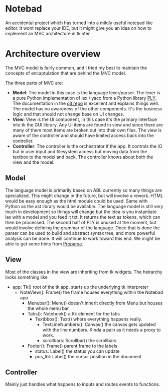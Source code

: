 # Notebad
An accidental project which has turned into a mildly useful notepad like editor. It wont replace your IDE, but it might give you an idea on how to implement an MVC architecture in tkinter. 


# Architecture overview

The MVC model is fairly common, and I tried my best to maintain the concepts of encaptulation that are behind the MVC model.

The three parts of MVC are:

- **Model**: The model in this case is the language lexer/parser. The lexer is a pure Python implementation of lex / yacc from a Python library [PLY](https://www.dabeaz.com/ply/). The documentation in the [git repo](https://github.com/dabeaz/ply) is excellent and explains things well. The model has no awareness of the other components. It's the business logic and that should not change base on UI changes.
- **View**: View is the UI component, in this case it's the primary interface into tk the GUI library. Any UI items are found in view and since there are many of them most items are broken out into their own files. The view is aware of the controller and should have limited access back into the controller. 
- **Controller**: The controller is the orchestrator if the app. It controls the IO but in user input and filesystem access but moving data from the textbox to the model and back. The controller knows about both the view and the model. 


## Model

The language model is primarily based on ABL currently so many things are specialized. This might change in the future, but will involve a rework. HTML would be easy enough as the html module could be used. Same with Python as the ast library would be available. The language model is still very much in development so things will change but the idea is you instantiate lex with a model and you feed it txt. It returns the text as tokens, which can then be processed. The second half of PLY is unused at the moment, but would involve defining the grammar of the language. Once that is done the parser can be used to build and abstract syntax tree, and more powerful analysis can be done. It will continue to work toward this end. We might be able to get some hints from [Proparse](https://github.com/consultingwerk/proparse). 

## View

Most of the classes in the view are inheriting from tk widgets. The heirarchy looks something like

- app: Tk() root of the tk app. starts up the underlying tk interpreter
  - NoteView(): Frame() the frame houses everything within the Notebad app 
    - Menubar(): Menu() doesn't inherit directly from Menu but houses the whole menu bar
    - Tabs(): Notebook() a ttk element for the tabs
      - Textbbox(): Text() where everything happens really. 
        - TextLineNumbers(): Canvas() the canvas gets updated with the line numbers. Kinda a pain as it needs a proxy to work. 
        - scrollbars: Scrollbar() the scrollbars 
    - Footer(): Frame() parent frame to the labels
      - status: Label() the status you can update
      - pos_lbl: Label() the cursor position in the document


## Controller

Mainly just handles what happens to inputs and routes events to functions. 



